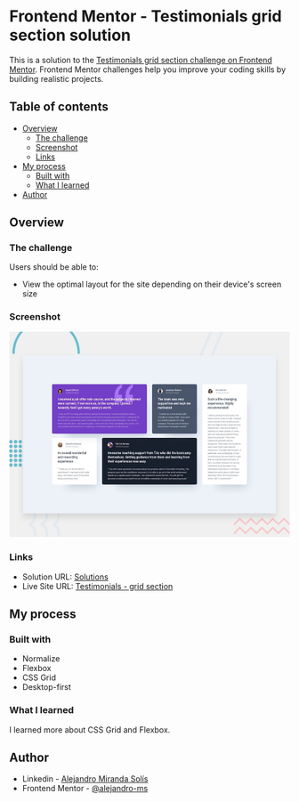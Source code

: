 # Frontend Mentor - Testimonials grid section solution

This is a solution to the [Testimonials grid section challenge on Frontend Mentor](https://www.frontendmentor.io/challenges/testimonials-grid-section-Nnw6J7Un7). Frontend Mentor challenges help you improve your coding skills by building realistic projects. 

## Table of contents

- [Overview](#overview)
  - [The challenge](#the-challenge)
  - [Screenshot](#screenshot)
  - [Links](#links)
- [My process](#my-process)
  - [Built with](#built-with)
  - [What I learned](#what-i-learned)
- [Author](#author)

## Overview

### The challenge

Users should be able to:

- View the optimal layout for the site depending on their device's screen size

### Screenshot

![](./design/desktop-preview.jpg)

### Links

- Solution URL: [Solutions](https://www.frontendmentor.io/profile/alejandro-ms/solutions)
- Live Site URL: [Testimonials - grid section](https://alejandro-ms.github.io/Testimonials-grid-section/)

## My process

### Built with

- Normalize
- Flexbox
- CSS Grid
- Desktop-first 


### What I learned
I learned more about CSS Grid and Flexbox.


## Author

- Linkedin - [Alejandro Miranda Solís](www.linkedin.com/in/alejandro-miranda-solís-0a195019a)
- Frontend Mentor - [@alejandro-ms](https://www.frontendmentor.io/profile/alejandro-ms)


